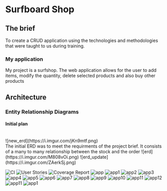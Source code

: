 # Surfboard Shop

<h2> The brief </h2>
<p1>To create a CRUD application using the technologies and methodologies that were taught to us during training.</p1>
<br>
<h3>My application</h3>
<p1>My project is a surfshop. The web application allows for the user to add items, modify the quantity, delete selected products and also buy other products</p1>
<br>
<h2>Architecture</h2>
<h3>Entity Relationship Diagrams</h3>
<h4>Initial plan</h4>
<br>
![new_erd](https://i.imgur.com/jKn9mtf.png)
<br>
<p1> The initial ERD was to meet the requirments of the project brief. It consists of a many to many relationship between the stock and the order</p1>
![erd](https://i.imgur.com/M808vOi.png) 
![erd_update](https://i.imgur.com/ZAerkSj.png)

![CI](https://i.imgur.com/XFJBrdJ.png)
![User Stories](https://i.imgur.com/C6cpHzO.png)
![Coverage Report](https://i.imgur.com/rn76lG0.png)
![app](https://i.imgur.com/6kPfQzX.png)
![app1](https://i.imgur.com/zuyNo0E.png)
![app2](https://i.imgur.com/5jFqD3n.png)
![app3](https://i.imgur.com/Mj7ybjN.png)
![app4](https://i.imgur.com/rpAaU13.png)
![app5](https://i.imgur.com/2FeUjLY.png)
![app6](https://i.imgur.com/5xNn01V.png)
![app7](https://i.imgur.com/g2PWGBD.png)
![app8](https://i.imgur.com/MlrfC7n.png)
![app9](https://i.imgur.com/n8zVbxH.png)
![app10](https://i.imgur.com/ZUlED00.png)
![app11](https://i.imgur.com/wQ7m4r2.png)
![app12](https://i.imgur.com/pQjTlEy.png)
![app11](https://i.imgur.com/wGrXMas.png)
![app1](https://i.imgur.com/wIMs0Gq.png)
